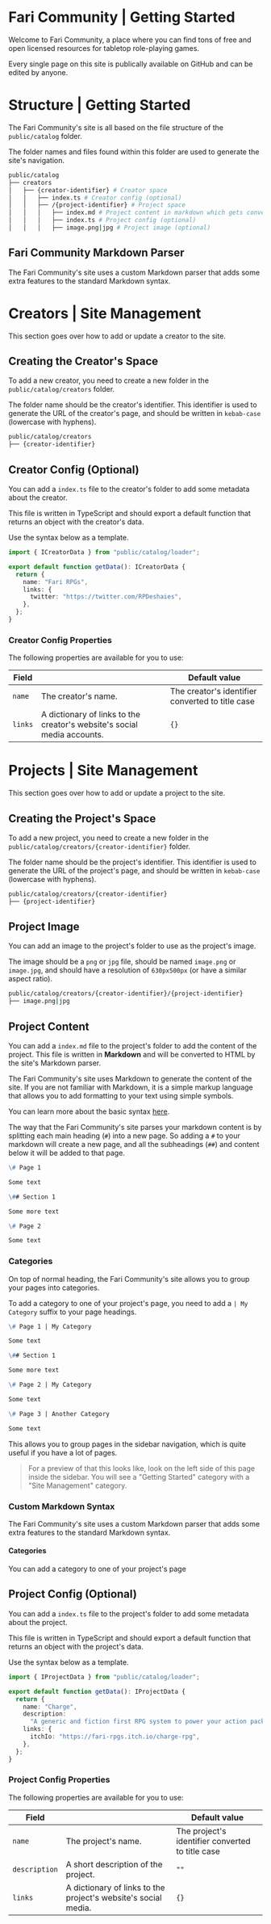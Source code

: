 # Fari Community | Getting Started

Welcome to Fari Community, a place where you can find tons of free and open licensed resources for tabletop role-playing games.

Every single page on this site is publically available on GitHub and can be edited by anyone.

# Structure | Getting Started

The Fari Community's site is all based on the file structure of the `public/catalog` folder.

The folder names and files found within this folder are used to generate the site's navigation.

```sh
public/catalog
├── creators
│   ├── {creator-identifier} # Creator space
│   │   ├── index.ts # Creator config (optional)
│   │   ├── /{project-identifier} # Project space
│   │   │   ├── index.md # Project content in markdown which gets converted to HTML
│   │   │   ├── index.ts # Project config (optional)
│   │   │   ├── image.png|jpg # Project image (optional)

```

## Fari Community Markdown Parser

The Fari Community's site uses a custom Markdown parser that adds some extra features to the standard Markdown syntax.

# Creators | Site Management

This section goes over how to add or update a creator to the site.

## Creating the Creator's Space

To add a new creator, you need to create a new folder in the `public/catalog/creators` folder.

The folder name should be the creator's identifier. This identifier is used to generate the URL of the creator's page, and should be written in `kebab-case` (lowercase with hyphens).

```sh
public/catalog/creators
├── {creator-identifier}
```

## Creator Config (Optional)

You can add a `index.ts` file to the creator's folder to add some metadata about the creator.

This file is written in TypeScript and should export a default function that returns an object with the creator's data.

Use the syntax below as a template.

```ts
import { ICreatorData } from "public/catalog/loader";

export default function getData(): ICreatorData {
  return {
    name: "Fari RPGs",
    links: {
      twitter: "https://twitter.com/RPDeshaies",
    },
  };
}
```

### Creator Config Properties

The following properties are available for you to use:

| Field   |                                                                         | Default value                                    |
| ------- | ----------------------------------------------------------------------- | ------------------------------------------------ |
| `name`  | The creator's name.                                                     | The creator's identifier converted to title case |
| `links` | A dictionary of links to the creator's website's social media accounts. | `{}`                                             |

# Projects | Site Management

This section goes over how to add or update a project to the site.

## Creating the Project's Space

To add a new project, you need to create a new folder in the `public/catalog/creators/{creator-identifier}` folder.

The folder name should be the project's identifier. This identifier is used to generate the URL of the project's page, and should be written in `kebab-case` (lowercase with hyphens).

```sh
public/catalog/creators/{creator-identifier}
├── {project-identifier}
```

## Project Image

You can add an image to the project's folder to use as the project's image.

The image should be a `png` or `jpg` file, should be named `image.png` or `image.jpg`, and should have a resolution of `630px500px` (or have a similar aspect ratio).

```sh
public/catalog/creators/{creator-identifier}/{project-identifier}
├── image.png|jpg
```

## Project Content

You can add a `index.md` file to the project's folder to add the content of the project. This file is written in **Markdown** and will be converted to HTML by the site's Markdown parser.

The Fari Community's site uses Markdown to generate the content of the site. If you are not familiar with Markdown, it is a simple markup language that allows you to add formatting to your text using simple symbols.

You can learn more about the basic syntax [here](https://www.markdownguide.org/basic-syntax/).

The way that the Fari Community's site parses your markdown content is by splitting each main heading (`#`) into a new page. So adding a `#` to your markdown will create a new page, and all the subheadings (`##`) and content below it will be added to that page.

```md
\# Page 1

Some text

\## Section 1

Some more text

\# Page 2

Some text
```

### Categories

On top of normal heading, the Fari Community's site allows you to group your pages into categories.

To add a category to one of your project's page, you need to add a `| My Category` suffix to your page headings.

```md
\# Page 1 | My Category

Some text

\## Section 1

Some more text

\# Page 2 | My Category

Some text

\# Page 3 | Another Category

Some text
```

This allows you to group pages in the sidebar navigation, which is quite useful if you have a lot of pages.

> For a preview of that this looks like, look on the left side of this page inside the sidebar. You will see a "Getting Started" category with a "Site Management" category.

### Custom Markdown Syntax

The Fari Community's site uses a custom Markdown parser that adds some extra features to the standard Markdown syntax.

#### Categories

You can add a category to one of your project's page

## Project Config (Optional)

You can add a `index.ts` file to the project's folder to add some metadata about the project.

This file is written in TypeScript and should export a default function that returns an object with the project's data.

Use the syntax below as a template.

```ts
import { IProjectData } from "public/catalog/loader";

export default function getData(): IProjectData {
  return {
    name: "Charge",
    description:
      "A generic and fiction first RPG system to power your action packed adventures.",
    links: {
      itchIo: "https://fari-rpgs.itch.io/charge-rpg",
    },
  };
}
```

### Project Config Properties

The following properties are available for you to use:

| Field         |                                                                | Default value                                    |
| ------------- | -------------------------------------------------------------- | ------------------------------------------------ |
| `name`        | The project's name.                                            | The project's identifier converted to title case |
| `description` | A short description of the project.                            | `""`                                             |
| `links`       | A dictionary of links to the project's website's social media. | `{}`                                             |
